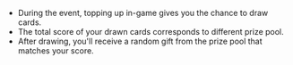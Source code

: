 - During the event, topping up in-game gives you the chance to draw cards.
- The total score of your drawn cards corresponds to different prize pool.
- After drawing, you'll receive a random gift from the prize pool that matches your score.